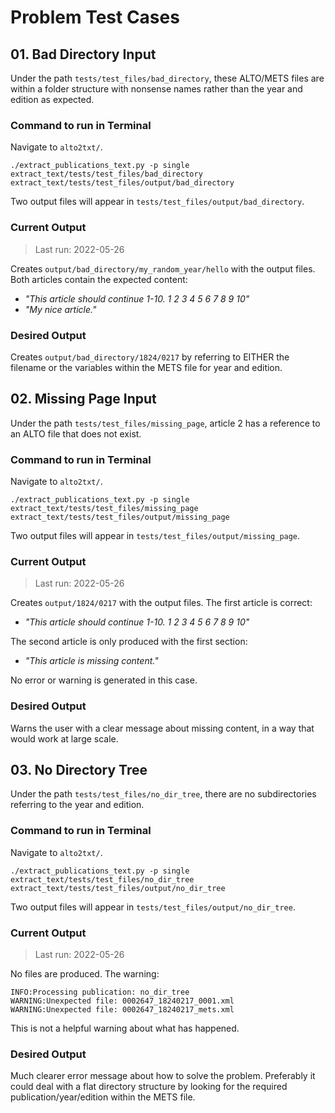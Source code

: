 
# Problem Test Cases

## 01. Bad Directory Input

Under the path `tests/test_files/bad_directory`, these ALTO/METS files are within a folder structure with nonsense names rather than the year and edition as expected. 

### Command to run in Terminal

Navigate to `alto2txt/`.

```
./extract_publications_text.py -p single extract_text/tests/test_files/bad_directory extract_text/tests/test_files/output/bad_directory

```

Two output files will appear in `tests/test_files/output/bad_directory`.

### Current Output

> Last run: 2022-05-26

Creates `output/bad_directory/my_random_year/hello` with the output files. Both articles contain the expected content:

* _"This article should continue 1-10. 1 2 3 4 5 6 7 8 9 10"_
* _"My nice article."_

### Desired Output

Creates `output/bad_directory/1824/0217` by referring to EITHER the filename or the variables within the METS file for year and edition. 


## 02. Missing Page Input

Under the path `tests/test_files/missing_page`, article 2 has a reference to an ALTO file that does not exist.

### Command to run in Terminal

Navigate to `alto2txt/`.

```
./extract_publications_text.py -p single extract_text/tests/test_files/missing_page extract_text/tests/test_files/output/missing_page

```

Two output files will appear in `tests/test_files/output/missing_page`.

### Current Output

> Last run: 2022-05-26

Creates `output/1824/0217` with the output files. The first article is correct:

* _"This article should continue 1-10. 1 2 3 4 5 6 7 8 9 10"_

The second article is only produced with the first section: 

* _"This article is missing content."_

No error or warning is generated in this case. 

### Desired Output

Warns the user with a clear message about missing content, in a way that would work at large scale. 


## 03. No Directory Tree

Under the path `tests/test_files/no_dir_tree`, there are no subdirectories referring to the year and edition. 

### Command to run in Terminal

Navigate to `alto2txt/`.

```
./extract_publications_text.py -p single extract_text/tests/test_files/no_dir_tree extract_text/tests/test_files/output/no_dir_tree

```

Two output files will appear in `tests/test_files/output/no_dir_tree`.

### Current Output

> Last run: 2022-05-26

No files are produced. The warning:

```
INFO:Processing publication: no_dir_tree
WARNING:Unexpected file: 0002647_18240217_0001.xml
WARNING:Unexpected file: 0002647_18240217_mets.xml
```
This is not a helpful warning about what has happened. 

### Desired Output

Much clearer error message about how to solve the problem. Preferably it could deal with a flat directory structure by looking for the required publication/year/edition within the METS file. 

